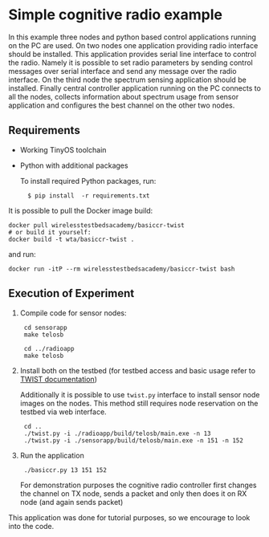 Simple cognitive radio example
==============================

In this example three nodes and python based control applications running on the PC are used. On two nodes one application providing radio interface should be installed. This application provides serial line interface to control the radio. Namely it is possible to set radio parameters by sending control messages over serial interface and send any message over the radio interface. On the third node the spectrum sensing application should be installed. Finally central controller application running on the PC connects to all the nodes, collects information about spectrum usage from sensor application and configures the best channel on the other two nodes.

Requirements
------------

- Working TinyOS toolchain
- Python with additional packages

    To install required Python packages, run:

        $ pip install  -r requirements.txt

It is possible to pull the Docker image build:

    docker pull wirelesstestbedsacademy/basiccr-twist
    # or build it yourself:
    docker build -t wta/basiccr-twist .

and run:

    docker run -itP --rm wirelesstestbedsacademy/basiccr-twist bash


Execution of Experiment
-----------------------

1. Compile code for sensor nodes:

        cd sensorapp
        make telosb

        cd ../radioapp
        make telosb

2. Install both on the testbed (for testbed access and basic usage refer to [TWIST documentation](https://www.twist.tu-berlin.de/tutorials/twist-getting-started.html))

    Additionally it is possible to use `twist.py` interface to install sensor node images on the nodes. This method still requires node reservation on the testbed via web interface.

        cd ..
        ./twist.py -i ./radioapp/build/telosb/main.exe -n 13
        ./twist.py -i ./sensorapp/build/telosb/main.exe -n 151 -n 152

3. Run the application

        ./basiccr.py 13 151 152

    For demonstration purposes the cognitive radio controller first changes the channel on TX node, sends a packet and only then does it on RX node (and again sends packet)

This application was done for tutorial purposes, so we encourage to look into the code.
